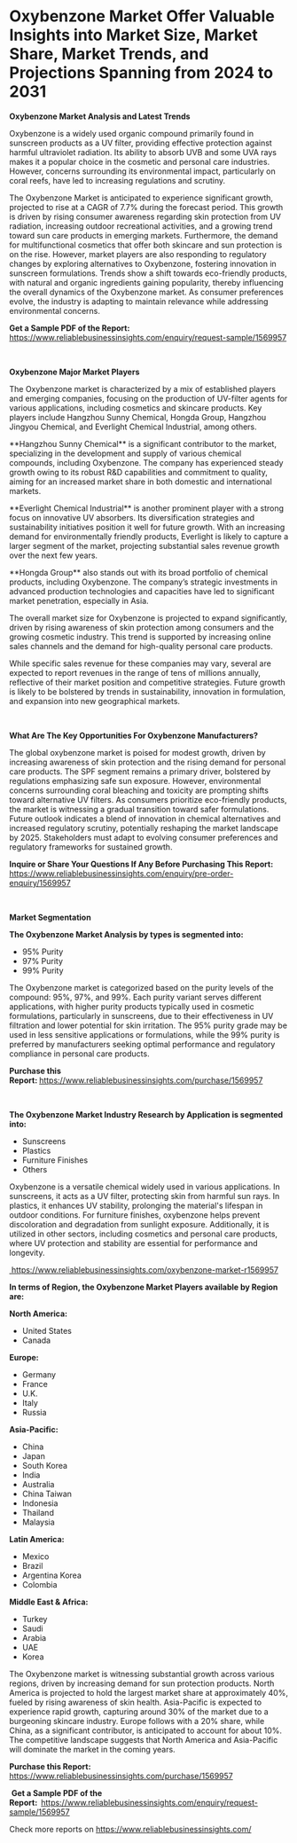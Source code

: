 <p><h1>Oxybenzone Market Offer Valuable Insights into Market Size, Market Share, Market Trends, and Projections Spanning from 2024 to 2031</h1></p><p><strong>Oxybenzone Market Analysis and Latest Trends</strong></p>
<p><p>Oxybenzone is a widely used organic compound primarily found in sunscreen products as a UV filter, providing effective protection against harmful ultraviolet radiation. Its ability to absorb UVB and some UVA rays makes it a popular choice in the cosmetic and personal care industries. However, concerns surrounding its environmental impact, particularly on coral reefs, have led to increasing regulations and scrutiny.</p><p>The Oxybenzone Market is anticipated to experience significant growth, projected to rise at a CAGR of 7.7% during the forecast period. This growth is driven by rising consumer awareness regarding skin protection from UV radiation, increasing outdoor recreational activities, and a growing trend toward sun care products in emerging markets. Furthermore, the demand for multifunctional cosmetics that offer both skincare and sun protection is on the rise. However, market players are also responding to regulatory changes by exploring alternatives to Oxybenzone, fostering innovation in sunscreen formulations. Trends show a shift towards eco-friendly products, with natural and organic ingredients gaining popularity, thereby influencing the overall dynamics of the Oxybenzone market. As consumer preferences evolve, the industry is adapting to maintain relevance while addressing environmental concerns.</p></p>
<p><strong>Get a Sample PDF of the Report:&nbsp;</strong> <a href="https://www.reliablebusinessinsights.com/enquiry/request-sample/1569957?utm_campaign=1847&utm_medium=2&utm_source=Github&utm_content=ia&utm_term=29122024&utm_id=oxybenzone">https://www.reliablebusinessinsights.com/enquiry/request-sample/1569957</a></p>
<p>&nbsp;</p>
<p><strong>Oxybenzone Major Market Players</strong></p>
<p><p>The Oxybenzone market is characterized by a mix of established players and emerging companies, focusing on the production of UV-filter agents for various applications, including cosmetics and skincare products. Key players include Hangzhou Sunny Chemical, Hongda Group, Hangzhou Jingyou Chemical, and Everlight Chemical Industrial, among others.</p><p>**Hangzhou Sunny Chemical** is a significant contributor to the market, specializing in the development and supply of various chemical compounds, including Oxybenzone. The company has experienced steady growth owing to its robust R&D capabilities and commitment to quality, aiming for an increased market share in both domestic and international markets.</p><p>**Everlight Chemical Industrial** is another prominent player with a strong focus on innovative UV absorbers. Its diversification strategies and sustainability initiatives position it well for future growth. With an increasing demand for environmentally friendly products, Everlight is likely to capture a larger segment of the market, projecting substantial sales revenue growth over the next few years.</p><p>**Hongda Group** also stands out with its broad portfolio of chemical products, including Oxybenzone. The company’s strategic investments in advanced production technologies and capacities have led to significant market penetration, especially in Asia.</p><p>The overall market size for Oxybenzone is projected to expand significantly, driven by rising awareness of skin protection among consumers and the growing cosmetic industry. This trend is supported by increasing online sales channels and the demand for high-quality personal care products.</p><p>While specific sales revenue for these companies may vary, several are expected to report revenues in the range of tens of millions annually, reflective of their market position and competitive strategies. Future growth is likely to be bolstered by trends in sustainability, innovation in formulation, and expansion into new geographical markets.</p></p>
<p>&nbsp;</p>
<p><strong>What Are The Key Opportunities For Oxybenzone Manufacturers?</strong></p>
<p><p>The global oxybenzone market is poised for modest growth, driven by increasing awareness of skin protection and the rising demand for personal care products. The SPF segment remains a primary driver, bolstered by regulations emphasizing safe sun exposure. However, environmental concerns surrounding coral bleaching and toxicity are prompting shifts toward alternative UV filters. As consumers prioritize eco-friendly products, the market is witnessing a gradual transition toward safer formulations. Future outlook indicates a blend of innovation in chemical alternatives and increased regulatory scrutiny, potentially reshaping the market landscape by 2025. Stakeholders must adapt to evolving consumer preferences and regulatory frameworks for sustained growth.</p></p>
<p><strong>Inquire or Share Your Questions If Any Before Purchasing This Report:</strong> <a href="https://www.reliablebusinessinsights.com/enquiry/pre-order-enquiry/1569957?utm_campaign=1847&utm_medium=2&utm_source=Github&utm_content=ia&utm_term=29122024&utm_id=oxybenzone">https://www.reliablebusinessinsights.com/enquiry/pre-order-enquiry/1569957</a></p>
<p>&nbsp;</p>
<p><strong>Market Segmentation</strong></p>
<p><strong>The Oxybenzone Market Analysis by types is segmented into:</strong></p>
<p><ul><li>95% Purity</li><li>97% Purity</li><li>99% Purity</li></ul></p>
<p><p>The Oxybenzone market is categorized based on the purity levels of the compound: 95%, 97%, and 99%. Each purity variant serves different applications, with higher purity products typically used in cosmetic formulations, particularly in sunscreens, due to their effectiveness in UV filtration and lower potential for skin irritation. The 95% purity grade may be used in less sensitive applications or formulations, while the 99% purity is preferred by manufacturers seeking optimal performance and regulatory compliance in personal care products.</p></p>
<p><strong>Purchase this Report:&nbsp;</strong><a href="https://www.reliablebusinessinsights.com/purchase/1569957?utm_campaign=1847&utm_medium=2&utm_source=Github&utm_content=ia&utm_term=29122024&utm_id=oxybenzone">https://www.reliablebusinessinsights.com/purchase/1569957</a></p>
<p>&nbsp;</p>
<p><strong>The Oxybenzone Market Industry Research by Application is segmented into:</strong></p>
<p><ul><li>Sunscreens</li><li>Plastics</li><li>Furniture Finishes</li><li>Others</li></ul></p>
<p><p>Oxybenzone is a versatile chemical widely used in various applications. In sunscreens, it acts as a UV filter, protecting skin from harmful sun rays. In plastics, it enhances UV stability, prolonging the material's lifespan in outdoor conditions. For furniture finishes, oxybenzone helps prevent discoloration and degradation from sunlight exposure. Additionally, it is utilized in other sectors, including cosmetics and personal care products, where UV protection and stability are essential for performance and longevity.</p></p>
<p><a href="https://www.reliablebusinessinsights.com/oxybenzone-market-r1569957?utm_campaign=1847&utm_medium=2&utm_source=Github&utm_content=ia&utm_term=29122024&utm_id=oxybenzone">&nbsp;https://www.reliablebusinessinsights.com/oxybenzone-market-r1569957</a></p>
<p><strong>In terms of Region, the Oxybenzone Market Players available by Region are:</strong></p>
<p>
    <p> <strong> North America: </strong>
        <ul>
            <li>United States</li>
            <li>Canada</li>
        </ul>
        </p> 
    <p> <strong> Europe: </strong>
        <ul>
            <li>Germany</li>
            <li>France</li>
            <li>U.K.</li>
            <li>Italy</li>
            <li>Russia</li>
        </ul>
        </p> 
    <p> <strong> Asia-Pacific: </strong>
        <ul>
            <li>China</li>
            <li>Japan</li>
            <li>South Korea</li>
            <li>India</li>
            <li>Australia</li>
            <li>China Taiwan</li>
            <li>Indonesia</li>
            <li>Thailand</li>
            <li>Malaysia</li>
        </ul>
        </p> 
    <p> <strong> Latin America: </strong>
        <ul>
            <li>Mexico</li>
            <li>Brazil</li>
            <li>Argentina Korea</li>
            <li>Colombia</li>
        </ul>
        </p> 
    <p> <strong> Middle East & Africa: </strong>
        <ul>
            <li>Turkey</li>
            <li>Saudi</li>
            <li>Arabia</li>
            <li>UAE</li>
            <li>Korea</li>
        </ul>
    </p>
    </p>
<p><p>The Oxybenzone market is witnessing substantial growth across various regions, driven by increasing demand for sun protection products. North America is projected to hold the largest market share at approximately 40%, fueled by rising awareness of skin health. Asia-Pacific is expected to experience rapid growth, capturing around 30% of the market due to a burgeoning skincare industry. Europe follows with a 20% share, while China, as a significant contributor, is anticipated to account for about 10%. The competitive landscape suggests that North America and Asia-Pacific will dominate the market in the coming years.</p></p>
<p><strong>Purchase this Report: </strong><a href="https://www.reliablebusinessinsights.com/purchase/1569957?utm_campaign=1847&utm_medium=2&utm_source=Github&utm_content=ia&utm_term=29122024&utm_id=oxybenzone">https://www.reliablebusinessinsights.com/purchase/1569957</a></p>
<p>&nbsp;<strong>Get a Sample PDF of the Report:&nbsp;&nbsp;</strong><a href="https://www.reliablebusinessinsights.com/enquiry/request-sample/1569957?utm_campaign=1847&utm_medium=2&utm_source=Github&utm_content=ia&utm_term=29122024&utm_id=oxybenzone">https://www.reliablebusinessinsights.com/enquiry/request-sample/1569957</a></p>
<p><strong></strong></p>
<p>Check more reports on <a href="https://www.reliablebusinessinsights.com/?utm_campaign=1847&utm_medium=2&utm_source=Github&utm_content=ia&utm_term=29122024&utm_id=oxybenzone">https://www.reliablebusinessinsights.com/</a></p>